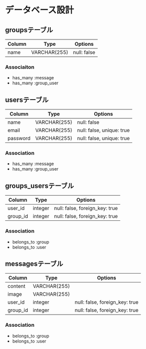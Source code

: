 # データベース設計

## groupsテーブル

|Column|Type|Options|
|------|----|-------|
|name|VARCHAR(255)|null: false|

### Associaiton
- has_many :message
- has_many :group_user

## usersテーブル

|Column|Type|Options|
|------|----|-------|
|name|VARCHAR(255)|null: false|
|email|VARCHAR(255)|null: false, unique: true|
|password|VARCHAR(255)|null: false, unique: true|

### Association
- has_many :message
- has_many :group_user

## groups_usersテーブル

|Column|Type|Options|
|------|----|-------|
|user_id|integer|null: false, foreign_key: true|
|group_id|integer|null: false, foreign_key: true|

### Association
- belongs_to :group
- belongs_to :user

## messagesテーブル

|Column|Type|Options|
|------|----|-------|
|content|VARCHAR(255)||
|image|VARCHAR(255)||
|user_id|integer|null: false, foreign_key: true|
|group_id|integer|null: false, foreign_key: true|

### Association
- belongs_to :group
- belongs_to :user